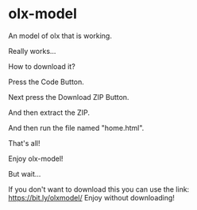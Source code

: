 # olx-model
An model of olx that is working.

Really works...

How to download it?

Press the Code Button.

Next press the Download ZIP Button.

And then extract the ZIP.

And then run the file named "home.html".

That's all!

Enjoy olx-model!

But wait...

If you don't want to download this you can use the link: https://bit.ly/olxmodel/ Enjoy without downloading!
